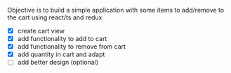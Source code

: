Objective is to build a simple application with some items to add/remove to the cart using react/ts and redux

- [x] create cart view
- [x] add functionality to add to cart
- [x] add functionality to remove from cart
- [x] add quantity in cart and adapt
- [ ] add better design (optional)
